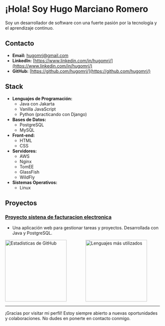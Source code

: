 # ¡Hola! Soy Hugo Marciano Romero


Soy un desarrollador de software con una fuerte pasión por la tecnología y el aprendizaje continuo.


## Contacto
- **Email:** hugomrj@gmail.com
- **LinkedIn:** [https://www.linkedin.com/in/hugomrj/](https://www.linkedin.com/in/hugomrj/)
- **GitHub:** [https://github.com/hugomrj/](https://github.com/hugomrj/)

## Stack
- **Lenguajes de Programación:**
  - Java con Jakarta
  - Vanilla JavaScript
  - Python (practicando con Django)
- **Bases de Datos:**
  - PostgreSQL
  - MySQL
- **Front-end:**
  - HTML
  - CSS
- **Servidores:**
  - AWS
  - Nginx
  - TomEE
  - GlassFish
  - WildFly
- **Sistemas Operativos:**
  - Linux


## Proyectos
### [Proyecto sistena de facturacion electronica](http://34.216.58.69:8070/proyectoneto)
- Una aplicación web para gestionar tareas y proyectos. Desarrollada con Java y PostgreSQL.


<div style="display: flex;">
    <div style="flex: 1; margin-right: 10px;">
        <img src="https://github-readme-stats.vercel.app/api?username=hugomrj&show_icons=true&theme=radical" alt="Estadísticas de GitHub" height="200px">
    </div>
    <div style="flex: 1; margin-left: 10px;">
        <img src="https://github-readme-stats.vercel.app/api/top-langs/?username=hugomrj&layout=compact&theme=radical" alt="Lenguajes más utilizados" height="200px">
    </div>
</div>



---

¡Gracias por visitar mi perfil! Estoy siempre abierto a nuevas oportunidades y colaboraciones. No dudes en ponerte en contacto conmigo.
